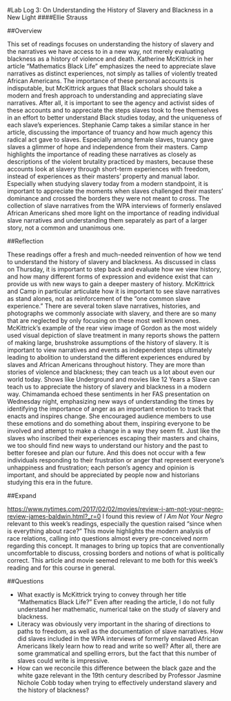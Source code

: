 #Lab Log 3: On Understanding the History of Slavery and Blackness in a New Light 
####Ellie Strauss

##Overview 

This set of readings focuses on understanding the history of slavery and the narratives we have access to in a new way, not merely evaluating blackness as a history of violence and death. Katherine McKittrick in her article “Mathematics Black Life” emphasizes the need to appreciate slave narratives as distinct experiences, not simply as tallies of violently treated African Americans. The importance of these personal accounts is indisputable, but McKittrick argues that Black scholars should take a modern and fresh approach to understanding and appreciating slave narratives. After all, it is important to see the agency and activist sides of these accounts and to appreciate the steps slaves took to free themselves in an effort to better understand Black studies today, and the uniqueness of each slave’s experiences. Stephanie Camp takes a similar stance in her article, discussing the importance of truancy and how much agency this radical act gave to slaves. Especially among female slaves, truancy gave slaves a glimmer of hope and independence from their masters.
Camp highlights the importance of reading these narratives as closely as descriptions of the violent brutality practiced by masters, because these accounts look at slavery through short-term experiences with freedom, instead of experiences as their masters’ property and manual labor. Especially when studying slavery today from a modern standpoint, it is important to appreciate the moments when slaves challenged their masters’ dominance and crossed the borders they were not meant to cross. The collection of slave narratives from the WPA interviews of formerly enslaved African Americans shed more light on the importance of reading individual slave narratives and understanding them separately as part of a larger story, not a common and unanimous one. 

##Reflection 

These readings offer a fresh and much-needed reinvention of how we tend to understand the history of slavery and blackness. As discussed in class on Thursday, it is important to step back and evaluate how we view history, and how many different forms of expression and evidence exist that can provide us with new ways to gain a deeper mastery of history. McKittrick and Camp in particular articulate how it is important to see slave narratives as stand alones, not as reinforcement of the “one common slave experience.” There are several token slave narratives, histories, and photographs we commonly associate with slavery, and there are so many that are neglected by only focusing on these most well known ones. McKittrick’s example of the rear view image of Gordon as the most widely used visual depiction of slave treatment in many reports shows the pattern of making large, brushstroke assumptions of the history of slavery. It is important to view narratives and events as independent steps ultimately leading to abolition to understand the different experiences endured by slaves and African Americans throughout history. They are more than stories of violence and blackness; they can teach us a lot about even our world today. 
Shows like Underground and movies like 12 Years a Slave can teach us to appreciate the history of slavery and blackness in a modern way. Chimamanda echoed these sentiments in her FAS presentation on Wednesday night, emphasizing new ways of understanding the times by identifying the importance of anger as an important emotion to track that enacts and inspires change. She encouraged audience members to use these emotions and do something about them, inspiring everyone to be involved and attempt to make a change in a way they seem fit. Just like the slaves who inscribed their experiences escaping their masters and chains, we too should find new ways to understand our history and the past to better foresee and plan our future. And this does not occur with a few individuals responding to their frustration or anger that represent everyone’s unhappiness and frustration; each person’s agency and opinion is important, and should be appreciated by people now and historians studying this era in the future. 

##Expand 

https://www.nytimes.com/2017/02/02/movies/review-i-am-not-your-negro-review-james-baldwin.html?_r=0
I found this review of *I Am Not Your Negro* relevant to this week’s readings, especially the question raised “since when is everything about race?” This movie highlights the modern analysis of race relations, calling into questions almost every pre-conceived norm regarding this concept. It manages to bring up topics that are conventionally uncomfortable to discuss, crossing borders and notions of what is politically correct. This article and movie seemed relevant to me both for this week’s reading and for this course in general. 

##Questions
-	What exactly is McKittrick trying to convey through her title “Mathematics Black Life?” Even after reading the article, I do not fully understand her mathematic, numerical take on the study of slavery and blackness. 
-	Literacy was obviously very important in the sharing of directions to paths to freedom, as well as the documentation of slave narratives. How did slaves included in the WPA interviews of formerly enslaved African Americans likely learn how to read and write so well? After all, there are some grammatical and spelling errors, but the fact that this number of slaves could write is impressive. 
-	How can we reconcile this difference between the black gaze and the white gaze relevant in the 19th century described by Professor Jasmine Nichole Cobb today when trying to effectively understand slavery and the history of blackness? 

